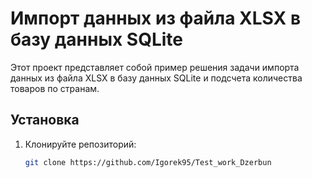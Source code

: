 # Импорт данных из файла XLSX в базу данных SQLite

Этот проект представляет собой пример решения задачи импорта данных из файла XLSX в базу данных SQLite и подсчета количества товаров по странам.

## Установка

1. Клонируйте репозиторий:

   ```bash
   git clone https://github.com/Igorek95/Test_work_Dzerbun
